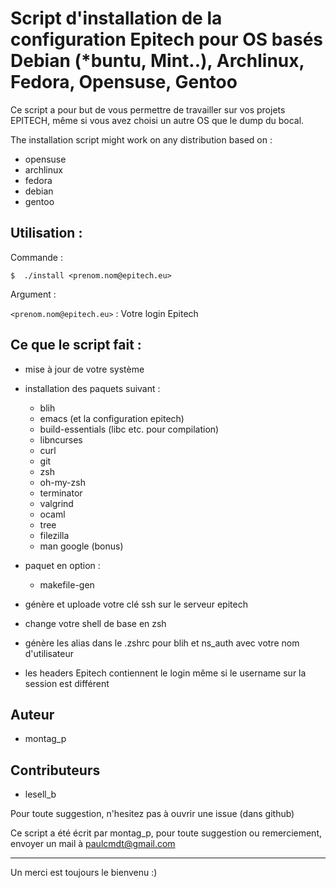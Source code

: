 # Script d'installation de la configuration Epitech pour OS basés Debian (*buntu, Mint..), Archlinux, Fedora, Opensuse, Gentoo

Ce script a pour but de vous permettre de travailler sur vos projets EPITECH, même si
vous avez choisi un autre OS que le dump du bocal.

The installation script might work on any distribution based on :

- opensuse
- archlinux
- fedora
- debian
- gentoo

## Utilisation :

Commande :

```shell
$  ./install <prenom.nom@epitech.eu>
```

Argument :

`<prenom.nom@epitech.eu>` : Votre login Epitech


## Ce que le script fait :

* mise à jour de votre système

* installation des paquets suivant :
    - blih
    - emacs (et la configuration epitech)
    - build-essentials (libc etc. pour compilation)
    - libncurses
    - curl
    - git
    - zsh
    - oh-my-zsh
    - terminator
    - valgrind
    - ocaml
    - tree
    - filezilla
    - man google (bonus)
* paquet en option :
    - makefile-gen


* génère et uploade votre clé ssh sur le serveur epitech

* change votre shell de base en zsh

* génère les alias dans le .zshrc pour blih et ns_auth avec votre nom d'utilisateur

* les headers Epitech contiennent le login même si le username sur la session est différent


## Auteur

* montag_p

## Contributeurs

* lesell_b

Pour toute suggestion, n'hesitez pas à ouvrir une issue (dans github)

Ce script a été écrit par montag_p, pour toute suggestion ou remerciement, envoyer un mail à paulcmdt@gmail.com

-----------------------

Un merci est toujours le bienvenu :)
